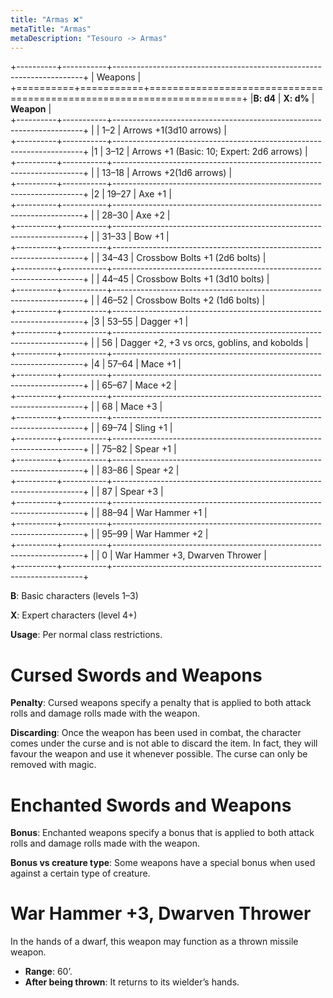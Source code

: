 ```yaml
---
title: "Armas ❌"
metaTitle: "Armas"
metaDescription: "Tesouro -> Armas"
---
```

+----------+-----------+----------------------------------------------------------------------+
| Weapons                                                                                     |
+==========+===========+======================================================================+
|**B: d4** | **X: d%** | **Weapon**                                                           |                                
+----------+-----------+----------------------------------------------------------------------+
|          | 1–2       | Arrows +1(3d10 arrows)                                               |                              
+----------+-----------+----------------------------------------------------------------------+
|1         | 3–12      | Arrows +1 (Basic: 10; Expert: 2d6 arrows)                            |                                                 
+----------+-----------+----------------------------------------------------------------------+
|          | 13–18     | Arrows +2(1d6 arrows)                                                |                             
+----------+-----------+----------------------------------------------------------------------+
|2         | 19–27     | Axe +1                                                               |              
+----------+-----------+----------------------------------------------------------------------+
|          | 28–30     | Axe +2                                                               |              
+----------+-----------+----------------------------------------------------------------------+
|          | 31–33     | Bow +1                                                               |              
+----------+-----------+----------------------------------------------------------------------+
|          | 34–43     | Crossbow Bolts +1 (2d6 bolts)                                        |                                     
+----------+-----------+----------------------------------------------------------------------+
|          | 44–45     | Crossbow Bolts +1 (3d10 bolts)                                       |                                      
+----------+-----------+----------------------------------------------------------------------+
|          | 46–52     | Crossbow Bolts +2 (1d6 bolts)                                        |                                     
+----------+-----------+----------------------------------------------------------------------+
|3         | 53–55     | Dagger +1                                                            |                 
+----------+-----------+----------------------------------------------------------------------+
|          | 56        | Dagger +2, +3 vs orcs, goblins, and kobolds                          |                                                   
+----------+-----------+----------------------------------------------------------------------+
|4         | 57–64     | Mace +1                                                              |               
+----------+-----------+----------------------------------------------------------------------+
|          | 65–67     | Mace +2                                                              |               
+----------+-----------+----------------------------------------------------------------------+
|          | 68        | Mace +3                                                              |               
+----------+-----------+----------------------------------------------------------------------+
|          | 69–74     | Sling +1                                                             |                
+----------+-----------+----------------------------------------------------------------------+
|          | 75–82     | Spear +1                                                             |                
+----------+-----------+----------------------------------------------------------------------+
|          | 83–86     | Spear +2                                                             |                
+----------+-----------+----------------------------------------------------------------------+
|          | 87        | Spear +3                                                             |                
+----------+-----------+----------------------------------------------------------------------+
|          | 88–94     | War Hammer +1                                                        |                     
+----------+-----------+----------------------------------------------------------------------+
|          | 95–99     | War Hammer +2                                                        |                     
+----------+-----------+----------------------------------------------------------------------+
|          | 0         | War Hammer +3, Dwarven Thrower                                       |                                      
+----------+-----------+----------------------------------------------------------------------+                  


**B**: Basic characters (levels 1–3) 

**X**: Expert characters (level 4+)

**Usage**: Per normal class restrictions.

# Cursed Swords and Weapons
**Penalty**: Cursed weapons specify a penalty that is applied to both attack rolls and damage rolls made with the weapon.

**Discarding**: Once the weapon has been used in combat, the character comes under the curse and is not able to discard the item. In fact, they will favour the weapon and use it whenever possible. The curse can only be removed with magic.

# Enchanted Swords and Weapons
**Bonus**: Enchanted weapons specify a bonus that is applied to both attack rolls and damage rolls made with the weapon.

**Bonus vs creature type**: Some weapons have a special bonus when used against a certain type of creature.

# War Hammer +3, Dwarven Thrower
In the hands of a dwarf, this weapon may function as a thrown missile weapon.
* **Range**: 60’.
* **After being thrown**: It returns to its wielder’s hands.